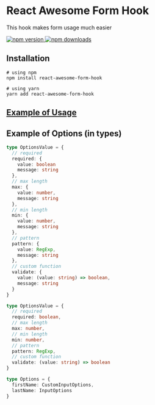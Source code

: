 # React Awesome Form Hook

This hook makes form usage much easier

<a href="https://npmjs.com/package/react-awesome-form-hook" target="\_parent">
  <img alt="npm version" src="https://img.shields.io/npm/v/react-awesome-form-hook.svg" />
</a><a href="https://npmjs.com/package/react-awesome-form-hook" target="\_parent">
  <img alt="npm downloads" src="https://img.shields.io/npm/dm/react-awesome-form-hook.svg" />
</a>




## Installation

```
# using npm
npm install react-awesome-form-hook

# using yarn
yarn add react-awesome-form-hook
```

## [Example of Usage](https://github.com/maxzinchenko/react-awesome-form-hook/blob/master/example/src/App.tsx)

## Example of Options (in types)
```ts
type OptionsValue = {
  // required
  required: {
    value: boolean
    message: string
  },
  // max length
  max: {
    value: number,
    message: string
  },
  // min length
  min: {
    value: number,
    message: string
  },
  // pattern
  pattern: {
    value: RegExp,
    message: string
  },
  // custom function
  validate: {
    value: (value: string) => boolean,
    message: string
  }
}

type OptionsValue = {
  // required
  required: boolean,
  // max length
  max: number,
  // min length
  min: number,
  // pattern
  pattern: RegExp,
  // custom function
  validate: (value: string) => boolean
}

type Options = {
  firstName: CustomInputOptions,
  lastName: InputOptions
}
```
